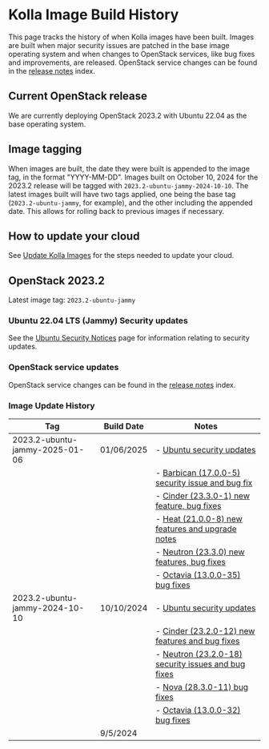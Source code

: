 # Kolla Image Build History

This page tracks the history of when Kolla images have been built. Images are
built when major security issues are patched in the base image operating system
and when changes to OpenStack services, like bug fixes and improvements, are
released. OpenStack service changes can be found in the [release notes](https://docs.openstack.org/releasenotes/)
index.

## Current OpenStack release

We are currently deploying OpenStack 2023.2 with Ubuntu 22.04 as the base
operating system.

## Image tagging

When images are built, the date they were built is appended to the image tag, in
the format "YYYY-MM-DD". Images built on October 10, 2024 for the 2023.2 release
will be tagged with `2023.2-ubuntu-jammy-2024-10-10`. The latest images built
will have two tags applied, one being the base tag (`2023.2-ubuntu-jammy`, for
example), and the other including the appended date. This allows for rolling
back to previous images if necessary.

## How to update your cloud

See [Update Kolla Images](../operators-manual/day-2/update-kolla-images.md) for
the steps needed to update your cloud.

## OpenStack 2023.2

Latest image tag: `2023.2-ubuntu-jammy`

### Ubuntu 22.04 LTS (Jammy) Security updates

See the [Ubuntu Security Notices](https://ubuntu.com/security/notices?order=newest&release=jammy&details=&offset=0)
page for information relating to security updates.

### OpenStack service updates

OpenStack service changes can be found in the [release notes](https://docs.openstack.org/releasenotes/)
index.

### Image Update History

| Tag | Build Date | Notes |
|--------------------------------|------------|-----------------------------------------------------------------------------------------------------------------------------------------------------|
| 2023.2-ubuntu-jammy-2025-01-06 | 01/06/2025 | - [Ubuntu security updates](https://ubuntu.com/security/notices?order=newest&release=jammy&details=&offset=0)|
||| - [Barbican (17.0.0-5) security issue and bug fix](https://docs.openstack.org/releasenotes/barbican/2023.2.html#relnotes-17-0-0-5-stable-2023-2) |
||| - [Cinder (23.3.0-1) new feature, bug fixes](https://docs.openstack.org/releasenotes/cinder/2023.2.html#relnotes-23-3-0-1-stable-2023-2)|
||| - [Heat (21.0.0-8) new features and upgrade notes](https://docs.openstack.org/releasenotes/heat/2023.2.html#relnotes-21-0-0-8-stable-2023-2)|
||| - [Neutron (23.3.0) new features, bug fixes](https://docs.openstack.org/releasenotes/neutron/2023.2.html#relnotes-23-3-0-stable-2023-2)|
||| - [Octavia (13.0.0-35) bug fixes](https://docs.openstack.org/releasenotes/octavia/2023.2.html#relnotes-13-0-0-35-stable-2023-2)|
| 2023.2-ubuntu-jammy-2024-10-10 | 10/10/2024 | - [Ubuntu security updates](https://ubuntu.com/security/notices?order=newest&release=jammy&details=&offset=0)|
||| - [Cinder (23.2.0-12) new features and bug fixes](https://docs.openstack.org/releasenotes/cinder/2023.2.html#relnotes-23-2-0-12-stable-2023-2)|
||| - [Neutron (23.2.0-18) security issues and bug fixes](https://docs.openstack.org/releasenotes/neutron/2023.2.html#relnotes-23-2-0-18-stable-2023-2)|
||| - [Nova (28.3.0-11) bug fixes](https://docs.openstack.org/releasenotes/nova/2023.2.html#relnotes-28-3-0-11-stable-2023-2)|
||| - [Octavia (13.0.0-32) bug fixes](https://docs.openstack.org/releasenotes/octavia/2023.2.html#relnotes-13-0-0-32-stable-2023-2)|
|| 9/5/2024 ||
